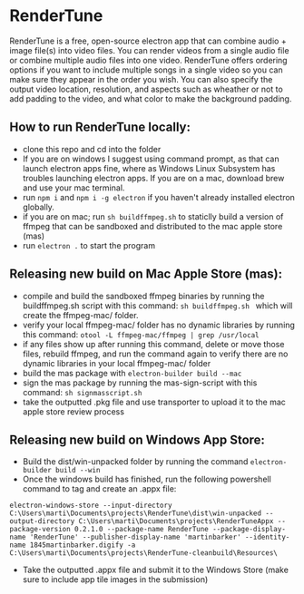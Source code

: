 # RenderTune
RenderTune is a free, open-source electron app that can combine audio + image file(s) into video files. You can render videos from a single audio file or combine multiple audio files into one video. RenderTune offers ordering options if you want to include multiple songs in a single video so you can make sure they appear in the order you wish. You can also specify the output video location, resolution, and aspects such as wheather or not to add padding to the video, and what color to make the background padding.

## How to run RenderTune locally:
- clone this repo and cd into the folder
- If you are on windows I suggest using command prompt, as that can launch electron apps fine, where as Windows Linux Subsystem has troubles launching electron apps. If you are on a mac, download brew and use your mac terminal.
- run `npm i` and `npm i -g electron` if you haven't already installed electron globally.
- if you are on mac; run `sh buildffmpeg.sh` to staticlly build a version of ffmpeg that can be sandboxed and distributed to the mac apple store (mas)
- run `electron .` to start the program

## Releasing new build on Mac Apple Store (mas):
- compile and build the sandboxed ffmpeg binaries by running the buildffmpeg.sh script with this command: `sh buildffmpeg.sh ` which will create the ffmpeg-mac/ folder.
- verify your local ffmpeg-mac/ folder has no dynamic libraries by running this command: `otool -L ffmpeg-mac/ffmpeg | grep /usr/local`
- if any files show up after running this command, delete or move those files, rebuild ffmpeg, and run the command again to verify there are no dynamic libraries in your local ffmpeg-mac/ folder
- build the mas package with `electron-builder build --mac`
- sign the mas package by running the mas-sign-script with this command: `sh signmasscript.sh`
- take the outputted .pkg file and use transporter to upload it to the mac apple store review process

## Releasing new build on Windows App Store:
- Build the dist/win-unpacked folder by running the command `electron-builder build --win`
- Once the windows build has finished, run the following powershell command to tag and create an .appx file:
```
electron-windows-store --input-directory C:\Users\marti\Documents\projects\RenderTune\dist\win-unpacked --output-directory C:\Users\marti\Documents\projects\RenderTuneAppx --package-version 0.2.1.0 --package-name RenderTune --package-display-name 'RenderTune' --publisher-display-name 'martinbarker' --identity-name 1845martinbarker.digify -a C:\Users\marti\Documents\projects\RenderTune-cleanbuild\Resources\
```
- Take the outputted .appx file and submit it to the Windows Store (make sure to include app tile images in the submission)
